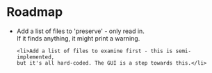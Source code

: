 <html>
<body>
<h1>Roadmap</h1>
<ul>
	<li>Add a list of files to 'preserve' - only read in.<br />
	If it finds anything, it might print a warning.</li>

	<li>Add a list of files to examine first - this is semi-implemented,
	but it's all hard-coded. The GUI is a step towards this.</li>
</ul>
</body>
</html>
